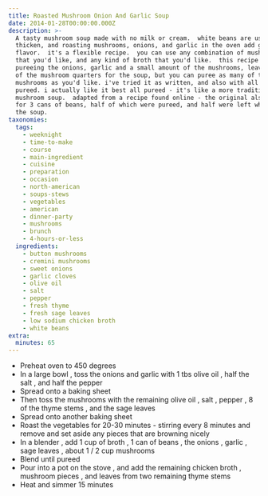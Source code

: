 ```yaml
---
title: Roasted Mushroom Onion And Garlic Soup
date: 2014-01-28T00:00:00.000Z
description: >-
  A tasty mushroom soup made with no milk or cream.  white beans are used to
  thicken, and roasting mushrooms, onions, and garlic in the oven add great
  flavor.  it's a flexible recipe.  you can use any combination of mushrooms
  that you'd like, and any kind of broth that you'd like.  this recipe calls for
  pureeing the onions, garlic and a small amount of the mushrooms, leaving most
  of the mushroom quarters for the soup, but you can puree as many of the
  mushrooms as you'd like. i've tried it as written, and also with all of it
  pureed. i actually like it best all pureed - it's like a more traditional
  mushroom soup.  adapted from a recipe found online - the original also called
  for 3 cans of beans, half of which were pureed, and half were left whole for
  the soup.
taxonomies:
  tags:
    - weeknight
    - time-to-make
    - course
    - main-ingredient
    - cuisine
    - preparation
    - occasion
    - north-american
    - soups-stews
    - vegetables
    - american
    - dinner-party
    - mushrooms
    - brunch
    - 4-hours-or-less
  ingredients:
    - button mushrooms
    - cremini mushrooms
    - sweet onions
    - garlic cloves
    - olive oil
    - salt
    - pepper
    - fresh thyme
    - fresh sage leaves
    - low sodium chicken broth
    - white beans
extra:
  minutes: 65
---
```

 - Preheat oven to 450 degrees
 - In a large bowl , toss the onions and garlic with 1 tbs olive oil , half the salt , and half the pepper
 - Spread onto a baking sheet
 - Then toss the mushrooms with the remaining olive oil , salt , pepper , 8 of the thyme stems , and the sage leaves
 - Spread onto another baking sheet
 - Roast the vegetables for 20-30 minutes - stirring every 8 minutes and remove and set aside any pieces that are browning nicely
 - In a blender , add 1 cup of broth , 1 can of beans , the onions , garlic , sage leaves , about 1 / 2 cup mushrooms
 - Blend until pureed
 - Pour into a pot on the stove , and add the remaining chicken broth , mushroom pieces , and leaves from two remaining thyme stems
 - Heat and simmer 15 minutes
